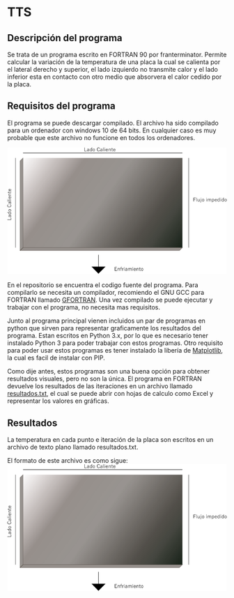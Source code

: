 # TTS
## Descripción del programa
Se trata de un programa escrito en FORTRAN 90 por franterminator. 
Permite calcular la variación de la temperatura de una placa la cual se calienta por el lateral derecho y superior, el lado izquierdo no transmite calor y el lado inferior esta en contacto con otro medio que absorvera el calor cedido por la placa.

## Requisitos del programa
El programa se puede descargar compilado. El archivo ha sido compilado para un ordenador con windows 10 de 64 bits. En cualquier caso es muy probable que este archivo no funcione en todos los ordenadores.

![Esquema de la placa y sus condiciones](https://github.com/franterminator/tts/blob/master/esquemas/placa_metalica.png)

En el repositorio se encuentra el codigo fuente del programa. Para compilarlo se necesita un compilador, recomiendo el GNU GCC para FORTRAN llamado [GFORTRAN](https://gcc.gnu.org/wiki/GFortran). Una vez compilado se puede ejecutar y trabajar con el programa, no necesita mas requisitos.

Junto al programa principal vienen incluidos un par de programas en python que sirven para representar graficamente los resultados del programa. Estan escritos en Python 3.x, por lo que es necesario tener instalado Python 3 para poder trabajar con estos programas. Otro requisito para poder usar estos programas es tener instalado la libería de [Matplotlib](https://matplotlib.org/users/installing.html#installing-an-official-release), la cual es facil de instalar con PIP.

Como dije antes, estos programas son una buena opción para obtener resultados visuales, pero no son la única. El programa en FORTRAN devuelve los resultados de las iteraciones en un archivo llamado [resultados.txt](#Resultados), el cual se puede abrir con hojas de calculo como Excel y representar los valores en gráficas.

## Resultados
La temperatura en cada punto e iteración de la placa son escritos en un archivo de texto plano llamado resultados.txt.

El formato de este archivo es como sigue:
![Formato del archivo resultados.txt](https://github.com/franterminator/tts/blob/master/esquemas/placa_metalica.png)

